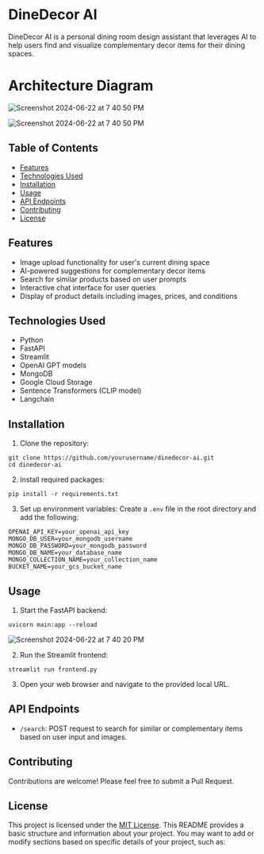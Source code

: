 # DineDecor AI

DineDecor AI is a personal dining room design assistant that leverages AI to help users find and visualize complementary decor items for their dining spaces.

# Architecture Diagram
![Screenshot 2024-06-22 at 7 40 50 PM](https://github.com/INFO-7374-Algorithmic-Digital-Marketing/multi-modal-product-recommendation-chatbot/blob/main/assignment2_arch_diagram%20(1).jpg)


![Screenshot 2024-06-22 at 7 40 50 PM](https://github.com/INFO-7374-Algorithmic-Digital-Marketing/multi-modal-product-recommendation-chatbot/assets/37287532/13df19bb-d789-4980-b84d-94aa2e2ebe4b)



## Table of Contents
- [Features](#features)
- [Technologies Used](#technologies-used)
- [Installation](#installation)
- [Usage](#usage)
- [API Endpoints](#api-endpoints)
- [Contributing](#contributing)
- [License](#license)

## Features

- Image upload functionality for user's current dining space
- AI-powered suggestions for complementary decor items
- Search for similar products based on user prompts
- Interactive chat interface for user queries
- Display of product details including images, prices, and conditions

## Technologies Used

- Python
- FastAPI
- Streamlit
- OpenAI GPT models
- MongoDB
- Google Cloud Storage
- Sentence Transformers (CLIP model)
- Langchain

## Installation

1. Clone the repository:

```
git clone https://github.com/yourusername/dinedecor-ai.git
cd dinedecor-ai
```

2. Install required packages:

```
pip install -r requirements.txt
```

3. Set up environment variables:
Create a `.env` file in the root directory and add the following:

```
OPENAI_API_KEY=your_openai_api_key
MONGO_DB_USER=your_mongodb_username
MONGO_DB_PASSWORD=your_mongodb_password
MONGO_DB_NAME=your_database_name
MONGO_COLLECTION_NAME=your_collection_name
BUCKET_NAME=your_gcs_bucket_name
```

## Usage

1. Start the FastAPI backend:
```
uvicorn main:app --reload
```

![Screenshot 2024-06-22 at 7 40 20 PM](https://github.com/INFO-7374-Algorithmic-Digital-Marketing/multi-modal-product-recommendation-chatbot/assets/37287532/5924e355-a72c-4c1e-9bdd-e8950f0221fa)

2. Run the Streamlit frontend:
```
streamlit run frontend.py
```

3. Open your web browser and navigate to the provided local URL.

## API Endpoints

- `/search`: POST request to search for similar or complementary items based on user input and images.

## Contributing

Contributions are welcome! Please feel free to submit a Pull Request.

## License

This project is licensed under the [MIT License](LICENSE).
This README provides a basic structure and information about your project. You may want to add or modify sections based on specific details of your project, such as:
